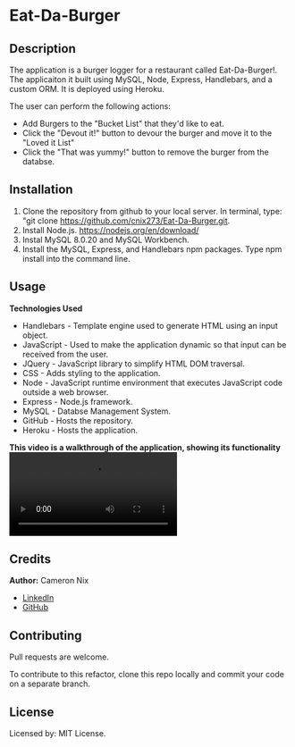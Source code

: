# Eat-Da-Burger

## Description

The application is a burger logger for a restaurant called Eat-Da-Burger!. The applicaiton it built using MySQL, Node, Express, Handlebars, and a custom ORM. It is deployed using Heroku.

The user can perform the following actions:
* Add Burgers to the "Bucket List" that they'd like to eat.
* Click the "Devout it!" button to devour the burger and move it to the "Loved it List"
* Click the "That was yummy!" button to remove the burger from the databse.

## Installation

1. Clone the repository from github to your local server. In terminal, type: "git clone https://github.com/cnix273/Eat-Da-Burger.git.
2. Install Node.js. https://nodejs.org/en/download/
3. Instal MySQL 8.0.20 and MySQL Workbench.
4. Install the MySQL, Express, and Handlebars npm packages. Type npm install into the command line.

## Usage

**Technologies Used**
* Handlebars - Template engine used to generate HTML using an input object.
* JavaScript - Used to make the application dynamic so that input can be received from the user.
* JQuery - JavaScript library to simplify HTML DOM traversal.
* CSS - Adds styling to the application.
* Node - JavaScript runtime environment that executes JavaScript code outside a web browser.
* Express - Node.js framework.
* MySQL - Databse Management System.
* GitHub - Hosts the repository.
* Heroku - Hosts the application.

**This video is a walkthrough of the application, showing its functionality**
![Video Walkthrough](https://github.com/cnix273/Eat-Da-Burger/blob/burger_walkthrough.mp4)

## Credits

**Author:** Cameron Nix
* [LinkedIn](https://www.linkedin.com/in/cameron-nix-a74aa1109/)
* [GitHub](https://github.com/cnix273)

## Contributing

Pull requests are welcome.

To contribute to this refactor, clone this repo locally and commit your code on a separate branch.

## License

Licensed by: MIT License.